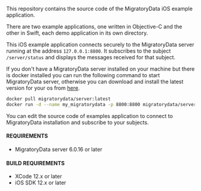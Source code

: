 This repository contains the source code of the MigratoryData iOS example application.

There are two example applications, one written in Objective-C and the other in Swift, each demo application in its own directory.

This iOS example application connects securely to the MigratoryData server running at the address `127.0.0.1:8800`. It subscribes to the subject `/server/status` and displays the messages received for that subject.

If you don't have a MigratoryData server installed on your machine but there is docker installed you can run the following command to start MigratoryData server, otherwise you can download and install the latest version for your os from [here](https://migratorydata.com/downloads/migratorydata-6/).

```bash
docker pull migratorydata/server:latest
docker run -d --name my_migratorydata -p 8800:8800 migratorydata/server:latest
```

You can edit the source code of examples application to connect to MigratoryData installation and subscribe to your subjects.

#### REQUIREMENTS

* MigratoryData server 6.0.16 or later

#### BUILD REQUIREMENTS

 * XCode 12.x or later
 * iOS SDK 12.x or later
